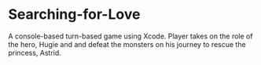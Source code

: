 # Searching-for-Love
A console-based turn-based game using Xcode. Player takes on the role of the hero, Hugie and and defeat the monsters on his journey to rescue the princess, Astrid.
